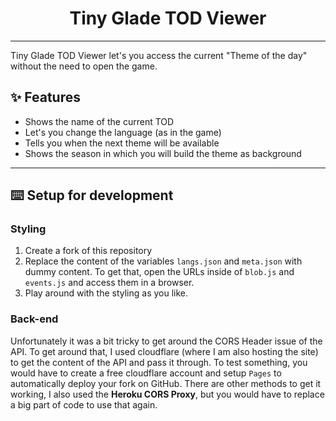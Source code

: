 # <div align="center">Tiny Glade TOD Viewer</div>


---

Tiny Glade TOD Viewer let's you access the current "Theme of the day" without the need to open the game.

## ✨ Features

- Shows the name of the current TOD
- Let's you change the language (as in the game)
- Tells you when the next theme will be available
- Shows the season in which you will build the theme as background

--- 

## ⌨️ Setup for development

### Styling 
1. Create a fork of this repository
2. Replace the content of the variables ``langs.json`` and ``meta.json`` with dummy content. To get that, open the URLs inside of ``blob.js`` and ``events.js`` and access them in a browser.
3. Play around with the styling as you like.

### Back-end
Unfortunately it was a bit tricky to get around the CORS Header issue of the API. To get around that, I used cloudflare (where I am also hosting the site) to get the content of the API and pass it through. To test something, you would have to create a free cloudflare account and setup ``Pages`` to automatically deploy your fork on GitHub. There are other methods to get it working, I also used the **Heroku CORS Proxy**, but you would have to replace a big part of code to use that again.
